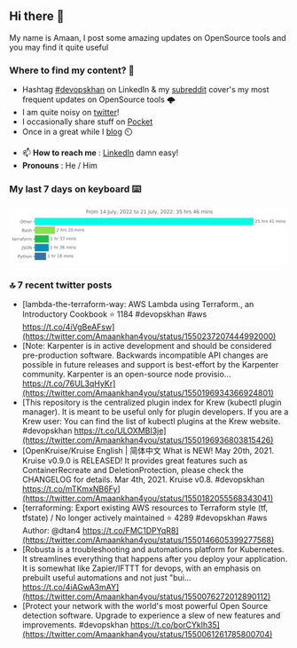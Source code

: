 <!--- [![Hits](https://hits.seeyoufarm.com/api/count/incr/badge.svg?url=https%3A%2F%2Fgithub.com%2Fakhan4u%2Fhit-counter&count_bg=%2379C83D&title_bg=%23555555&icon=&icon_color=%23E7E7E7&title=visits&edge_flat=false)](https://hits.seeyoufarm.com) --->

## Hi there 👋

My name is Amaan, I post some amazing updates on OpenSource tools and you may find it quite useful

### Where to find my content? 🤔

* Hashtag [#devopskhan](https://www.linkedin.com/feed/hashtag/devopskhan/) on LinkedIn & my [subreddit](https://www.reddit.com/r/devopskhan/) cover's my most frequent updates on OpenSource tools 🌩️
* I am quite noisy on [twitter](https://twitter.com/Amaankhan4you)!
* I occasionally share stuff on [Pocket](https://getpocket.com/@ej6g8d1dp2829A16a9Tf5d4T6bAMp3d8791rejDe86yem3bm4e14ex4fT4dluk29)
* Once in a great while I [blog](https://linuxparrot.com/) ⏲️


- 📫 **How to reach me** : [LinkedIn](https://www.linkedin.com/in/amaan-khan-linux-ninja) damn easy!
- **Pronouns** : He / Him

### My last 7 days on keyboard ⌨️

<img src="https://github.com/akhan4u/akhan4u/blob/main/images/stat.svg" alt="Amaan's Wakatime Activity!"/>

### 🔝 7 recent twitter posts
<!-- DEVDOJO:START -->
- [lambda-the-terraform-way: AWS Lambda using Terraform., an Introductory Cookbook
⭐️ 1184
#devopskhan #aws
https://t.co/4iVgBeAFsw](https://twitter.com/Amaankhan4you/status/1550237207444992000)
- [Note: Karpenter is in active development and should be considered pre-production software. Backwards incompatible API changes are possible in future releases and support is best-effort by the Karpenter community. Karpenter is an open-source node provisio… https://t.co/76UL3qHyKr](https://twitter.com/Amaankhan4you/status/1550196934366924801)
- [This repository is the centralized plugin index for Krew &lpar;kubectl plugin manager&rpar;. It is meant to be useful only for plugin developers. If you are a Krew user: You can find the list of kubectl plugins at the Krew website. #devopskhan https://t.co/ULOXMBI3je](https://twitter.com/Amaankhan4you/status/1550196936803815426)
- [OpenKruise/Kruise English | 简体中文 What is NEW! May 20th, 2021. Kruise v0.9.0 is RELEASED! It provides great features such as ContainerRecreate and DeletionProtection, please check the CHANGELOG for details. Mar 4th, 2021. Kruise v0.8. #devopskhan https://t.co/mTKmxNB6Fy](https://twitter.com/Amaankhan4you/status/1550182055568343041)
- [terraforming: Export existing AWS resources to Terraform style &lpar;tf, tfstate&rpar; / No longer actively maintained
⭐️ 4289
#devopskhan #aws
Author: @dtan4
https://t.co/FMC1DPYqR8](https://twitter.com/Amaankhan4you/status/1550146605399277568)
- [Robusta is a troubleshooting and automations platform for Kubernetes. It streamlines everything that happens after you deploy your application. It is somewhat like Zapier/IFTTT for devops, with an emphasis on prebuilt useful automations and not just &quot;bui… https://t.co/4iAGwA3mAY](https://twitter.com/Amaankhan4you/status/1550076272012890112)
- [Protect your network with the world&#39;s most powerful Open Source detection software. Upgrade to experience a slew of new features and improvements. #devopskhan https://t.co/borCYklh35](https://twitter.com/Amaankhan4you/status/1550061261785800704)
<!-- DEVDOJO:END -->

<!-- ![Amaan's GitHub stats](https://github-readme-stats.vercel.app/api?username=akhan4u&count_private=true&show_icons=true&hide=contribs) -->
